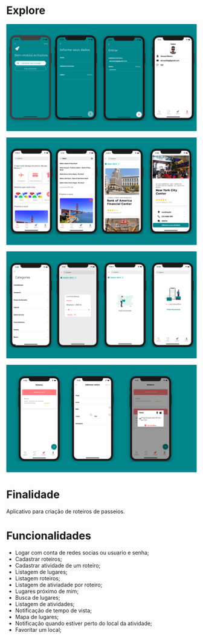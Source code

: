 # Explore

![Login](./screenshot/login.png)

![Home](./screenshot/home.png)

![Guide](./screenshot/filtro.png)

![Guide](./screenshot/guide.png)

# Finalidade 
  Aplicativo para criação de roteiros de passeios. 

# Funcionalidades

- Logar com conta de redes socias ou usuario e senha;
- Cadastrar roteiros;
- Cadastrar atividade de um roteiro;
- Listagem de lugares;
- Listagem roteiros;
- Listagem de ativiadade por roteiro;
- Lugares próximo de mim;
- Busca de lugares;
- Listagem de atividades;
- Notificação de tempo de vista;
- Mapa de lugares;
- Notificação quando estiver perto do local da atividade;
- Favoritar um local;
